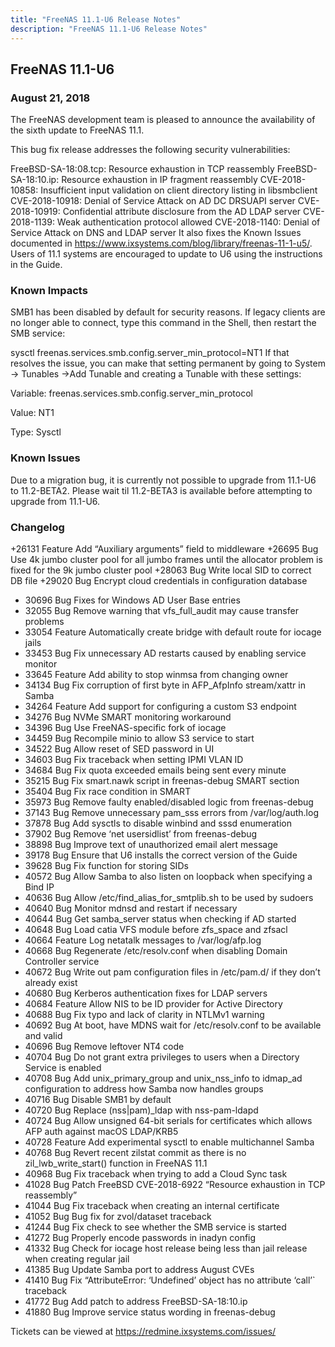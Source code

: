 ```yaml
---
title: "FreeNAS 11.1-U6 Release Notes"
description: "FreeNAS 11.1-U6 Release Notes"
---
```


## FreeNAS 11.1-U6

### August 21, 2018

The FreeNAS development team is pleased to announce the availability of the sixth update to FreeNAS 11.1.

This bug fix release addresses the following security vulnerabilities:

FreeBSD-SA-18:08.tcp: Resource exhaustion in TCP reassembly
FreeBSD-SA-18:10.ip: Resource exhaustion in IP fragment reassembly
CVE-2018-10858: Insufficient input validation on client directory listing in libsmbclient
CVE-2018-10918: Denial of Service Attack on AD DC DRSUAPI server
CVE-2018-10919: Confidential attribute disclosure from the AD LDAP server
CVE-2018-1139: Weak authentication protocol allowed
CVE-2018-1140: Denial of Service Attack on DNS and LDAP server
It also fixes the Known Issues documented in https://www.ixsystems.com/blog/library/freenas-11-1-u5/. Users of 11.1 systems are encouraged to update to U6 using the instructions in the Guide.

### Known Impacts

SMB1 has been disabled by default for security reasons. If legacy clients are no longer able to connect, type this command in the Shell, then restart the SMB service:

sysctl freenas.services.smb.config.server_min_protocol=NT1
If that resolves the issue, you can make that setting permanent by going to System → Tunables →Add Tunable and creating a Tunable with these settings:

Variable: freenas.services.smb.config.server_min_protocol

Value: NT1

Type: Sysctl

### Known Issues

Due to a migration bug, it is currently not possible to upgrade from 11.1-U6 to 11.2-BETA2. Please wait til 11.2-BETA3 is available before attempting to upgrade from 11.1-U6.

### Changelog

+26131	Feature	Add “Auxiliary arguments” field to middleware
+26695	Bug	Use 4k jumbo cluster pool for all jumbo frames until the allocator problem is fixed for the 9k jumbo cluster pool
+28063	Bug	Write local SID to correct DB file
+29020	Bug	Encrypt cloud credentials in configuration database
+ 30696	Bug	Fixes for Windows AD User Base entries
+ 32055	Bug	Remove warning that vfs_full_audit may cause transfer problems
+ 33054	Feature	Automatically create bridge with default route for iocage jails
+ 33453	Bug	Fix unnecessary AD restarts caused by enabling service monitor
+ 33645	Feature	Add ability to stop winmsa from changing owner
+ 34134	Bug	Fix corruption of first byte in AFP_AfpInfo stream/xattr in Samba
+ 34264	Feature	Add support for configuring a custom S3 endpoint
+ 34276	Bug	NVMe SMART monitoring workaround
+ 34396	Bug	Use FreeNAS-specific fork of iocage
+ 34459	Bug	Recompile minio to allow S3 service to start
+ 34522	Bug	Allow reset of SED password in UI
+ 34603	Bug	Fix traceback when setting IPMI VLAN ID
+ 34684	Bug	Fix quota exceeded emails being sent every minute
+ 35215	Bug	Fix smart.nawk script in freenas-debug SMART section
+ 35404	Bug	Fix race condition in SMART
+ 35973	Bug	Remove faulty enabled/disabled logic from freenas-debug
+ 37143	Bug	Remove unnecessary pam_sss errors from /var/log/auth.log
+ 37878	Bug	Add sysctls to disable winbind and sssd enumeration
+ 37902	Bug	Remove ‘net usersidlist’ from freenas-debug
+ 38898	Bug	Improve text of unauthorized email alert message
+ 39178	Bug	Ensure that U6 installs the correct version of the Guide
+ 39628	Bug	Fix function for storing SIDs
+ 40572	Bug	Allow Samba to also listen on loopback when specifying a Bind IP
+ 40636	Bug	Allow /etc/find_alias_for_smtplib.sh to be used by sudoers
+ 40640	Bug	Monitor mdnsd and restart if necessary
+ 40644	Bug	Get samba_server status when checking if AD started
+ 40648	Bug	Load catia VFS module before zfs_space and zfsacl
+ 40664	Feature	Log netatalk messages to /var/log/afp.log
+ 40668	Bug	Regenerate /etc/resolv.conf when disabling Domain Controller service
+ 40672	Bug	Write out pam configuration files in /etc/pam.d/ if they don’t already exist
+ 40680	Bug	Kerberos authentication fixes for LDAP servers
+ 40684	Feature	Allow NIS to be ID provider for Active Directory
+ 40688	Bug	Fix typo and lack of clarity in NTLMv1 warning
+ 40692	Bug	At boot, have MDNS wait for /etc/resolv.conf to be available and valid
+ 40696	Bug	Remove leftover NT4 code
+ 40704	Bug	Do not grant extra privileges to users when a Directory Service is enabled
+ 40708	Bug	Add unix_primary_group and unix_nss_info to idmap_ad configuration to address how Samba now handles groups
+ 40716	Bug	Disable SMB1 by default
+ 40720	Bug	Replace (nss|pam)_ldap with nss-pam-ldapd
+ 40724	Bug	Allow unsigned 64-bit serials for certificates which allows AFP auth against macOS LDAP/KRB5
+ 40728	Feature	Add experimental sysctl to enable multichannel Samba
+ 40768	Bug	Revert recent zilstat commit as there is no zil_lwb_write_start() function in FreeNAS 11.1
+ 40968	Bug	Fix traceback when trying to add a Cloud Sync task
+ 41028	Bug	Patch FreeBSD CVE-2018-6922 “Resource exhaustion in TCP reassembly”
+ 41044	Bug	Fix traceback when creating an internal certificate
+ 41052	Bug	Bug fix for zvol/dataset traceback
+ 41244	Bug	Fix check to see whether the SMB service is started
+ 41272	Bug	Properly encode passwords in inadyn config
+ 41332	Bug	Check for iocage host release being less than jail release when creating regular jail
+ 41385	Bug	Update Samba port to address August CVEs
+ 41410	Bug	Fix “AttributeError: ‘Undefined’ object has no attribute ‘call’` traceback
+ 41772	Bug	Add patch to address FreeBSD-SA-18:10.ip
+ 41880	Bug	Improve service status wording in freenas-debug

Tickets can be viewed at https://redmine.ixsystems.com/issues/